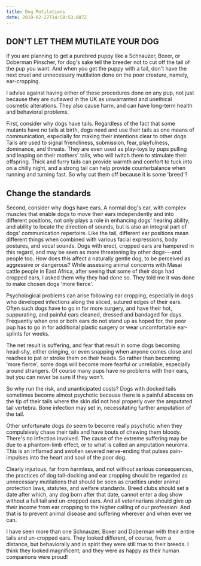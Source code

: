 ```yaml
---
title: Dog Mutilations
date: 2019-02-27T14:58:53.887Z
---
```

## DON'T LET THEM MUTILATE YOUR DOG

If you are planning to get a purebred puppy like a Schnauzer, Boxer, or Doberman Pinscher, for dog's sake tell the breeder not to cut off the tail of the pup you want. And when you get the puppy with a tail, don't have the next cruel and unnecessary mutilation done on the poor creature, namely, ear-cropping.

I advise against having either of these procedures done on any pup, not just because they are outlawed in the UK as unwarranted and unethical cosmetic alterations. They also cause harm, and can have long-term health and behavioral problems.

First, consider why dogs have tails. Regardless of the fact that some mutants have no tails at birth, dogs need and use their tails as one means of communication, especially for making their intentions clear to other dogs. Tails are used to signal friendliness, submission, fear, playfulness, dominance, and threats. They are even used as play-toys by pups pulling and leaping on their mothers' tails, who will twitch them to stimulate their offspring. Thick and furry tails can provide warmth and comfort to tuck into on a chilly night, and a strong tail can help provide counterbalance when running and turning fast. So why cut them off because it is some 'breed'?

## Change the standards

Second, consider why dogs have ears. A normal dog's ear, with complex muscles that enable dogs to move their ears independently and into different positions, not only plays a role in enhancing dogs' hearing ability, and ability to locate the direction of sounds, but is also an integral part of dogs' communication repertoire. Like the tail, different ear positions mean different things when combined with various facial expressions, body postures, and vocal sounds. Dogs with erect, cropped ears are hampered in this regard, and may be seen as more threatening by other dogs---and people too. How does this affect a naturally gentle dog, to be perceived as aggressive or dangerous? While assessing animal concerns with Masai cattle people in East Africa, after seeing that some of their dogs had cropped ears, I asked them why they had done so. They told me it was done to make chosen dogs 'more fierce'.

Psychological problems can arise following ear cropping, especially in dogs who developed infections along the sliced, sutured edges of their ears. Often such dogs have to go in for more surgery, and have their hot, suppurating, and painful ears cleaned, dressed and bandaged for days. Frequently when one or both ears do not stand up as hoped for, the poor pup has to go in for additional plastic surgery or wear uncomfortable ear-splints for weeks.

The net result is suffering, and fear that result in some dogs becoming head-shy, either cringing, or even snapping when anyone comes close and reaches to pat or stroke them on their heads. So rather than becoming 'more fierce', some dogs will become more fearful or unreliable, especially around strangers. Of course many pups have no problems with their ears, but you can never be sure if they won't.

So why run the risk, and unanticipated costs? Dogs with docked tails sometimes become almost psychotic because there is a painful abscess on the tip of their tails where the skin did not heal properly over the amputated tail vertebra. Bone infection may set in, necessitating further amputation of the tail.

Other unfortunate dogs do seem to become really psychotic when they compulsively chase their tails and have bouts of chewing them bloody. There's no infection involved. The cause of the extreme suffering may be due to a phantom-limb effect, or to what is called an amputation neuroma. This is an inflamed and swollen severed nerve-ending that pulses pain-impulses into the heart and soul of the poor dog.

Clearly injurious, far from harmless, and not without serious consequences, the practices of dog tail-docking and ear cropping should be regarded as unnecessary mutilations that should be seen as cruelties under animal protection laws, statutes, and welfare standards. Breed clubs should set a date after which, any dog born after that date, cannot enter a dog show without a full tail and un-cropped ears. And all veterinarians should give up their income from ear cropping to the higher calling of our profession: And that is to prevent animal disease and suffering wherever and when ever we can.

I have seen more than one Schnauzer, Boxer and Doberman with their entire tails and un-cropped ears. They looked different, of course, from a distance, but behaviorally and in spirit they were still true to their breeds. I think they looked magnificent; and they were as happy as their human companions were proud!
